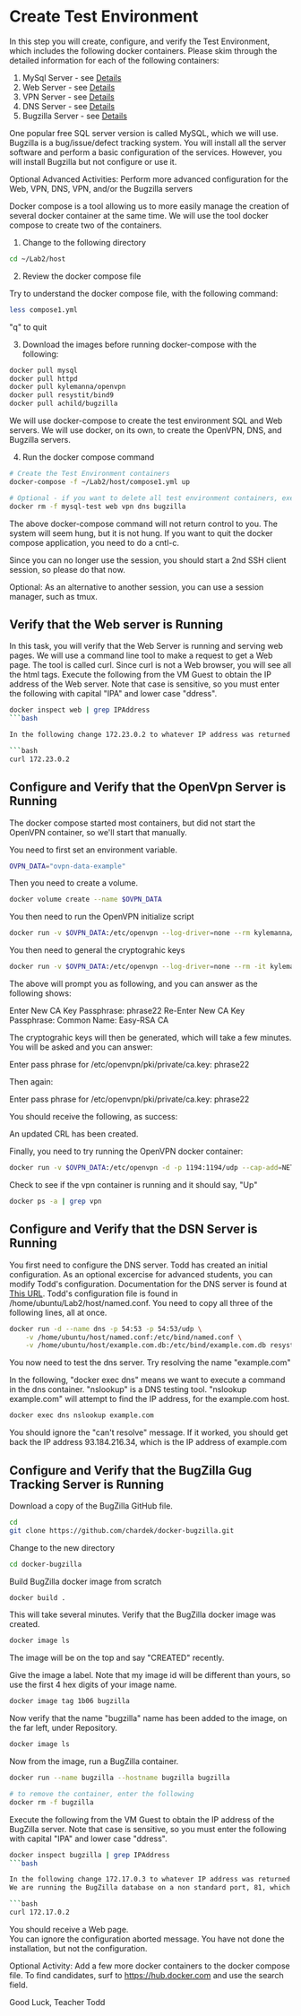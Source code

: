 # Create Test Environment

In this step you will create, configure, and verify the Test Environment, which includes the following docker containers.
Please skim through the detailed information for each of the following containers:

1. MySql Server - see [Details](https://hub.docker.com/_/mysql)
2. Web Server - see [Details](https://hub.docker.com/_/httpd)
3. VPN Server - see [Details](https://hub.docker.com/r/kylemanna/openvpn)
4. DNS Server - see [Details](https://hub.docker.com/r/resystit/bind9) 
5. Bugzilla Server - see [Details](https://hub.docker.com/r/chardek/bugzilla)

One popular free SQL server version is called MySQL, which we will use.
Bugzilla is a bug/issue/defect tracking system.
You will install all the server software and perform a basic configuration of the services.
However, you will install Bugzilla but not configure or use it.

Optional Advanced Activities: Perform more advanced configuration for the Web, VPN, DNS, VPN, and/or the Bugzilla servers

Docker compose is a tool allowing us to more easily manage the creation of several docker container at the same time.
We will use the tool docker compose to create two of the containers.

1. Change to the following directory

```bash
cd ~/Lab2/host
```

2. Review the docker compose file

Try to understand the docker compose file, with the following command:

```bash
less compose1.yml
```

"q" to quit

3. Download the images before running docker-compose with the following:

```bash
docker pull mysql
docker pull httpd
docker pull kylemanna/openvpn
docker pull resystit/bind9
docker pull achild/bugzilla
```

We will use docker-compose to create the test environment SQL and Web servers.
We will use docker, on its own, to create the OpenVPN, DNS, and Bugzilla servers.

4. Run the docker compose command

```bash
# Create the Test Environment containers
docker-compose -f ~/Lab2/host/compose1.yml up
```

```bash
# Optional - if you want to delete all test environment containers, execute this
docker rm -f mysql-test web vpn dns bugzilla
```

The above docker-compose command will not return control to you.
The system will seem hung, but it is not hung.
If you want to quit the docker compose application, you need to do a cntl-c.

Since you can no longer use the session, you should start a 2nd SSH client session, so please do that now.

Optional: As an alternative to another session, you can use a session manager, such as tmux.

## Verify that the Web server is Running

In this task, you will verify that the Web Server is running and serving web pages.
We will use a command line tool to make a request to get a Web page.
The tool is called curl.
Since curl is not a Web browser, you will see all the html tags.
Execute the following from the VM Guest to obtain the IP address of the Web server.
Note that case is sensitive, so you must enter the following with capital "IPA" and lower case "ddress".

```bash
docker inspect web | grep IPAddress
```bash

In the following change 172.23.0.2 to whatever IP address was returned above.

```bash
curl 172.23.0.2
```

## Configure and Verify that the OpenVpn Server is Running

The docker compose started most containers, but did not start the OpenVPN container, so we'll start that manually.

You need to first set an environment variable.

```bash
OVPN_DATA="ovpn-data-example"
```
Then you need to create a volume.

```bash
docker volume create --name $OVPN_DATA
```

You then need to run the OpenVPN initialize script

```bash
docker run -v $OVPN_DATA:/etc/openvpn --log-driver=none --rm kylemanna/openvpn ovpn_genconfig -u udp://VPN.SERVERNAME.COM
```

You then need to general the cryptograhic keys

```bash
docker run -v $OVPN_DATA:/etc/openvpn --log-driver=none --rm -it kylemanna/openvpn ovpn_initpki
```

The above will prompt you as following, and you can answer as the following shows:

Enter New CA Key Passphrase: phrase22 
Re-Enter New CA Key Passphrase: 
Common Name: Easy-RSA CA

The cryptograhic keys will then be generated, which will take a few minutes.
You will be asked and you can answer:

Enter pass phrase for /etc/openvpn/pki/private/ca.key: phrase22

Then again: 

Enter pass phrase for /etc/openvpn/pki/private/ca.key: phrase22

You should receive the following, as success:

An updated CRL has been created.

Finally, you need to try running the OpenVPN docker container:

```bash
docker run -v $OVPN_DATA:/etc/openvpn -d -p 1194:1194/udp --cap-add=NET_ADMIN kylemanna/openvpn
```

Check to see if the vpn container is running and it should say, "Up"

```bash
docker ps -a | grep vpn
```

## Configure and Verify that the DSN Server is Running

You first need to configure the DNS server.
Todd has created an initial configuration.
As an optional excercise for advanced students, you can modify Todd's configuration.
Documentation for the DNS server is found at [This URL](https://help.ubuntu.com/lts/serverguide/dns-configuration.html.en).
Todd's configuration file is found in /home/ubuntu/Lab2/host/named.conf.
You need to copy all three of the following lines, all at once.

```bash
docker run -d --name dns -p 54:53 -p 54:53/udp \
    -v /home/ubuntu/host/named.conf:/etc/bind/named.conf \
    -v /home/ubuntu/host/example.com.db:/etc/bind/example.com.db resystit/bind9:latest
```

You now need to test the dns server.
Try resolving the name "example.com"

In the following, "docker exec dns" means we want to execute a command in the dns container.
"nslookup" is a DNS testing tool.
"nslookup example.com" will attempt to find the IP address, for the example.com host.

```bash
docker exec dns nslookup example.com
```

You should ignore the "can't resolve" message.
If it worked, you should get back the IP address 93.184.216.34, which is the IP address of example.com

## Configure and Verify that the BugZilla Gug Tracking Server is Running

Download a copy of the BugZilla GitHub file.

```bash
cd
git clone https://github.com/chardek/docker-bugzilla.git
```

Change to the new directory

```bash
cd docker-bugzilla
```

Build BugZilla docker image from scratch

```bash
docker build .
```

This will take several minutes.
Verify that the BugZilla docker image was created.

```bash
docker image ls
```

The image will be on the top and say "CREATED" recently.

Give the image a label.
Note that my image id will be different than yours, so use the first 4 hex digits of your image name.

```bash
docker image tag 1b06 bugzilla
```

Now verify that the name "bugzilla" name has been added to the image, on the far left, under Repository.

```bash
docker image ls
```

Now from the image, run a BugZilla container.

```bash
docker run --name bugzilla --hostname bugzilla bugzilla

# to remove the container, enter the following
docker rm -f bugzilla
```

Execute the following from the VM Guest to obtain the IP address of the BugZilla server.
Note that case is sensitive, so you must enter the following with capital "IPA" and lower case "ddress".

```bash
docker inspect bugzilla | grep IPAddress
```bash

In the following change 172.17.0.3 to whatever IP address was returned above.
We are running the BugZilla database on a non standard port, 81, which is why you need ":81".

```bash
curl 172.17.0.2
```

You should receive a Web page.  
You can ignore the configuration aborted message.
You have not done the installation, but not the configuration.

Optional Activity: Add a few more docker containers to the docker compose file.
To find candidates, surf to https://hub.docker.com and use the search field.

Good Luck, Teacher Todd
